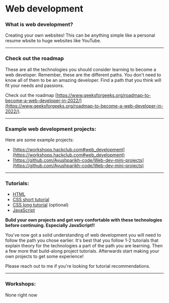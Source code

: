 # Web development

### What is web development?

Creating your own websites! This can be anything simple like a personal resume wbsite to huge websites like YouTube.

---

### Check out the roadmap

These are all the technologies you should consider learning to become a web developer. Remember, these are the different paths. You don't need to know all of them to be an amazing developer. Find a path that you think will fit your needs and passions.

Check out the roadmap [https://www.geeksforgeeks.org/roadmap-to-become-a-web-developer-in-2022/](https://www.geeksforgeeks.org/roadmap-to-become-a-web-developer-in-2022/).

---

### Example web development projects:

Here are some example projects:

-   [https://workshops.hackclub.com#web_development](https://workshops.hackclub.com#web_development)
-   [https://github.com/Ayushparikh-code/Web-dev-mini-projects](https://github.com/Ayushparikh-code/Web-dev-mini-projects)

---

### Tutorials:

-   [HTML](https://www.youtube.com/watch?v=qz0aGYrrlhU&ab_channel=ProgrammingwithMosh)
-   [CSS short tutorial](https://www.youtube.com/watch?v=yfoY53QXEnI&ab_channel=TraversyMedia)
-   [CSS long tutorial](https://www.youtube.com/watch?v=G3e-cpL7ofc&ab_channel=SuperSimpleDev) (optional)
-   [JavaScript](https://www.youtube.com/watch?v=hdI2bqOjy3c&ab_channel=TraversyMedia)

**Bulid your own projects and get very confortable with these technologies before continuing. Especially JavaScript!!**

You've now got a solid understanding of web development you will need to follow the path you chose earlier. It's best that you follow 1-2 tutorials that explain theory for the technologies a part of the path you are learning. Then a few more that build-along project tutorials. Afterwards start making your own projects to get some experience!

Please reach out to me if you're looking for tutorial recommendations.

---

### Workshops:

None right now
